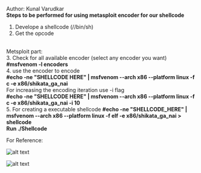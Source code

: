 Author: Kunal Varudkar<br>
<B>Steps to be performed for using metasploit encoder for our shellcode</b>
<br>
1. Develope a shellcode (//bin/sh)<br>
2. Get the opcode <br>
<br>
Metsploit part: <br>
3. Check for all available encoder (select any encoder you want)<br>
   <b>#msfvenom -l encoders</b><br>
4. use the encoder to encode<br>
   <b>#echo -ne "SHELLCODE HERE" | msfvenom --arch x86 --platform linux -f c -e x86/shikata_ga_nai</b><br>
    For increasing the encoding iteration use -i flag<br>
   <b>#echo -ne "SHELLCODE HERE" | msfvenom --arch x86 --platform linux -f c -e x86/shikata_ga_nai -i 10</b><br> 
5. For creating a executable shellcode
   <b>#echo -ne "SHELLCODE_HERE" | msfvenom --arch x86 --platform linux -f elf -e x86/shikata_ga_nai > shellcode</b></br>
   <b>Run ./Shellcode</b><br>

For Reference:


![alt text](https://raw.githubusercontent.com/kunalvarudkar/x86-Assembly-Language-and-Shellcoding-on-Linux/master/Shellcode/Encode_decode_using_Metasploit/Screenshot/encoder_SS.png)

![alt text](https://raw.githubusercontent.com/kunalvarudkar/x86-Assembly-Language-and-Shellcoding-on-Linux/master/Shellcode/Encode_decode_using_Metasploit/Screenshot/exec_shellcode.png)
